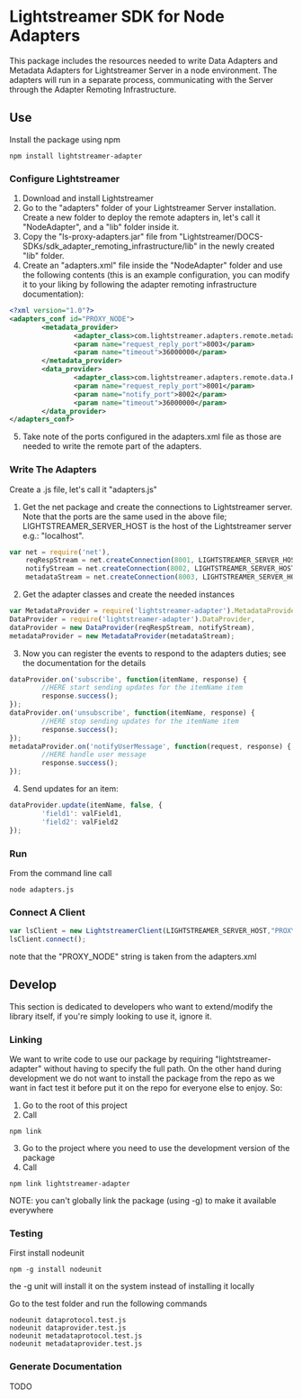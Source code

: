 # Lightstreamer SDK for Node Adapters #
This package includes the resources needed to write Data Adapters and Metadata Adapters for Lightstreamer Server in a node environment. 
The adapters will run in a separate process, communicating with the Server through the Adapter Remoting Infrastructure.

## Use ##
Install the package using npm
```
npm install lightstreamer-adapter
```

### Configure Lightstreamer ###
1.    Download and install Lightstreamer
2.    Go to the "adapters" folder of your Lightstreamer Server installation. Create a new folder to deploy the remote adapters in, let's call it "NodeAdapter", and a "lib" folder inside it.
3.    Copy the "ls-proxy-adapters.jar" file from "Lightstreamer/DOCS-SDKs/sdk_adapter_remoting_infrastructure/lib" in the newly created "lib" folder.
4.    Create an "adapters.xml" file inside the "NodeAdapter" folder and use the following contents (this is an example configuration, you can modify it to your liking by following the adapter remoting infrastructure documentation):
```xml      
<?xml version="1.0"?>
<adapters_conf id="PROXY_NODE">
        <metadata_provider>
                <adapter_class>com.lightstreamer.adapters.remote.metadata.RobustNetworkedMetadataProvider</adapter_class>
                <param name="request_reply_port">8003</param>
                <param name="timeout">36000000</param>
        </metadata_provider>
        <data_provider>
                <adapter_class>com.lightstreamer.adapters.remote.data.RobustNetworkedDataProvider</adapter_class>
                <param name="request_reply_port">8001</param>
                <param name="notify_port">8002</param>
                <param name="timeout">36000000</param>
        </data_provider>
</adapters_conf>
```

5.    Take note of the ports configured in the adapters.xml file as those are needed to write the remote part of the adapters.

### Write The Adapters ###
Create a .js file, let's call it "adapters.js"

1.    Get the net package and create the connections to Lightstreamer server. Note that the ports are the same used in the above file; LIGHTSTREAMER_SERVER_HOST is the host of the Lightstreamer server e.g.: "localhost".
```js
var net = require('net'),
    reqRespStream = net.createConnection(8001, LIGHTSTREAMER_SERVER_HOST),
    notifyStream = net.createConnection(8002, LIGHTSTREAMER_SERVER_HOST),
    metadataStream = net.createConnection(8003, LIGHTSTREAMER_SERVER_HOST);
```

2.    Get the adapter classes and create the needed instances
```js
var MetadataProvider = require('lightstreamer-adapter').MetadataProvider,
DataProvider = require('lightstreamer-adapter').DataProvider,
dataProvider = new DataProvider(reqRespStream, notifyStream),
metadataProvider = new MetadataProvider(metadataStream);
```

3.    Now you can register the events to respond to the adapters duties; see the documentation for the details
```js
dataProvider.on('subscribe', function(itemName, response) {
        //HERE start sending updates for the itemName item
        response.success();
});
dataProvider.on('unsubscribe', function(itemName, response) {
        //HERE stop sending updates for the itemName item
        response.success();
});
metadataProvider.on('notifyUserMessage', function(request, response) {
        //HERE handle user message
        response.success();
});
```

4.    Send updates for an item:
```js
dataProvider.update(itemName, false, {
        'field1': valField1,
        'field2': valField2
});
```

### Run ###
From the command line call
```
node adapters.js
```

### Connect A Client ###
```js
var lsClient = new LightstreamerClient(LIGHTSTREAMER_SERVER_HOST,"PROXY_NODE");
lsClient.connect();
```

note that the "PROXY_NODE" string is taken from the adapters.xml

## Develop ##
This section is dedicated to developers who want to extend/modify the library itself, if you're simply looking to use it, ignore it.

### Linking ###
We want to write code to use our package by requiring "lightstreamer-adapter" without having to specify the full path. 
On the other hand during development we do not want to install the package from the repo as we want in fact test it before put it on the repo for everyone else to enjoy.
So:

1.    Go to the root of this project
2.    Call
```
npm link
```

3.    Go to the project where you need to use the development version of the package
4.    Call
```
npm link lightstreamer-adapter
```

NOTE: you can't globally link the package (using -g) to make it available everywhere   

### Testing ###
First install nodeunit
```
npm -g install nodeunit
```

the -g unit will install it on the system instead of installing it locally
  
Go to the test folder and run the following commands
```
nodeunit dataprotocol.test.js
nodeunit dataprovider.test.js
nodeunit metadataprotocol.test.js
nodeunit metadataprovider.test.js
```

### Generate Documentation ###
TODO
        
